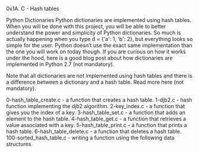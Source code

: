 0x1A. C - Hash tables



Python Dictionaries Python dictionaries are implemented using hash tables. When you will be done with this project, you will be able to better understand the power and simplicity of Python dictionaries. So much is actually happening when you type d = {'a': 1, 'b': 2}, but everything looks so simple for the user. Python doesn’t use the exact same implementation than the one you will work on today though. If you are curious on how it works under the hood, here is a good blog post about how dictionaries are implemented in Python 2.7 (not mandatory).



Note that all dictionaries are not implemented using hash tables and there is a difference between a dictionary and a hash table. Read more here (not mandatory).



0-hash_table_create.c - a function that creates a hash table. 1-djb2.c - hash function implementing the djb2 algorithm. 2-key_index.c - a function that gives you the index of a key. 3-hash_table_set.c - a function that adds an element to the hash table. 4-hash_table_get.c - a function that retrieves a value associated with a key. 5-hash_table_print.c - a function that prints a hash table. 6-hash_table_delete.c - a function that deletes a hash table. 100-sorted_hash_table.c - writing a function using the following data structures
